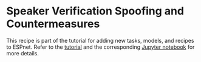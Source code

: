 # Speaker Verification Spoofing and Countermeasures

This recipe is part of the tutorial for adding new tasks, models, and recipes to ESPnet. Refer to the [tutorial](https://espnet.github.io/espnet/notebook/ESPnet2/Course/CMU_SpeechRecognition_Fall2022/new_task_tutorial.html) and the corresponding [Jupyter notebook](https://github.com/espnet/notebook/blob/master/ESPnet2/Course/CMU_SpeechRecognition_Fall2022/new_task_tutorial.ipynb) for more details.
